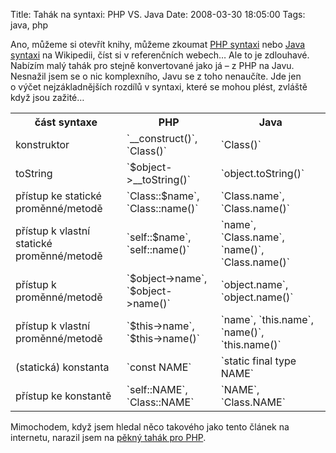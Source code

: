 Title: Tahák na syntaxi: PHP VS. Java
Date: 2008-03-30 18:05:00
Tags: java, php

Ano, můžeme si otevřít knihy, můžeme zkoumat [PHP syntaxi](http://en.wikipedia.org/wiki/PHP_syntax_and_semantics) nebo [Java syntaxi](http://en.wikipedia.org/wiki/Java_syntax) na Wikipedii, číst si v referenčních webech… Ale to je zdlouhavé. Nabízím malý tahák pro stejně konvertované jako já – z PHP na Javu. Nesnažil jsem se o nic komplexního, Javu se z toho nenaučíte. Jde jen o výčet nejzákladnějších rozdílů v syntaxi, které se mohou plést, zvláště když jsou zažité…

<table>
    <tr>
        <th>
            část syntaxe
        </th>
        <th>
            PHP
        </th>
        <th>
            Java
        </th>
    </tr>
    <tr>
        <td>
            konstruktor
        </td>
        <td>
            `__construct()`, `Class()`
        </td>
        <td>
            `Class()`
        </td>
    </tr>
    <tr>
        <td>
            toString
        </td>
        <td>
            `$object->__toString()`
        </td>
        <td>
            `object.toString()`
        </td>
    </tr>
    <tr>
        <td>
            přístup ke statické proměnné/metodě
        </td>
        <td>
            `Class::$name`, `Class::name()`
        </td>
        <td>
            `Class.name`, `Class.name()`
        </td>
    </tr>
    <tr>
        <td>
            přístup k vlastní statické proměnné/metodě
        </td>
        <td>
            `self::$name`, `self::name()`
        </td>
        <td>
            `name`, `Class.name`, `name()`, `Class.name()`
        </td>
    </tr>
    <tr>
        <td>
            přístup k proměnné/metodě
        </td>
        <td>
            `$object->name`, `$object->name()`
        </td>
        <td>
            `object.name`, `object.name()`
        </td>
    </tr>
    <tr>
        <td>
            přístup k vlastní proměnné/metodě
        </td>
        <td>
            `$this->name`, `$this->name()`
        </td>
        <td>
            `name`, `this.name`, `name()`, `this.name()`
        </td>
    </tr>
    <tr>
        <td>
            (statická) konstanta
        </td>
        <td>
            `const NAME`
        </td>
        <td>
            `static final type NAME`
        </td>
    </tr>
    <tr>
        <td>
            přístup ke konstantě
        </td>
        <td>
            `self::NAME`, `Class::NAME`
        </td>
        <td>
            `NAME`, `Class.NAME`
        </td>
    </tr>
</table>

Mimochodem, když jsem hledal něco takového jako tento článek na internetu, narazil jsem na [pěkný tahák pro PHP](http://www.blueshoes.org/en/developer/php_cheat_sheet/).
